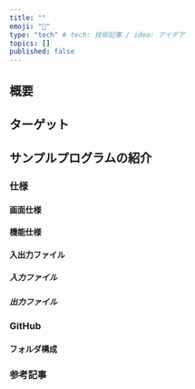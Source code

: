 ```yaml
---
title: ""
emoji: "🌊"
type: "tech" # tech: 技術記事 / idea: アイデア
topics: []
published: false
---
```

## 概要
## ターゲット
## サンプルプログラムの紹介
### 仕様
#### 画面仕様
#### 機能仕様
#### 入出力ファイル
##### 入力ファイル
##### 出力ファイル
### GitHub
#### フォルダ構成
### 参考記事